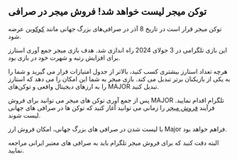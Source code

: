 

## توکن میجر لیست خواهد شد! فروش میجر در صرافی

توکن میجر قرار است در تاریخ 8 آذر در صرافی‌های بزرگ جهانی مانند [کوکوین](https://www.kucoin.com/) عرضه شود.

این بازی تلگرامی در 3 جولای 2024 راه اندازی شد. هدف بازی میجر جمع آوری استارز برای افزایش رتبه و شهرت خود در بازی بود.

هرچه تعداد استارز بیشتری کسب کنید، بالاتر از جدول امتیازات قرار می گیرید و شما را به یکی از بازیکنان برتر تبدیل می کند. بازی میجر به شما این امکان را می‌ دهد که استارز را به ارزهای دیجیتال واقعی و توکن‌های MAJOR تبدیل کنید.

پس از جمع آوری توکن های میجر می توانید برای فروش MAJOR تلگرام اقدام نمایید. فرآیند [فروش میجر](https://ok-ex.io/buy-and-sell/MAJOR/) را زمانی می توانید آغاز کنید که توکن ها در صرافی های جهانی لیست شوند.

با لیست شدن در صرافی های بزرگ جهانی، امکان فروش ارز Major فراهم خواهد بود.

البته دقت کنید که برای فروش میجر تلگرام باید به صرافی های معتبر ایرانی مراجعه نمایید.
